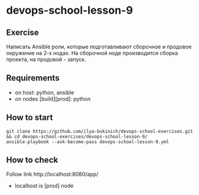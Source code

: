 # devops-school-lesson-9

## Exercise
Написать Ansible роли, которые подготавливают сборочное и продовое окружение на 2-х нодах. На сборочной ноде производится сборка проекта, на продовой - запуск.

## Requirements
* on host: python, ansible
* on nodes [build][prod]: python

## How to start
`git clone https://github.com/ilya-bukinich/devops-school-exercises.git && cd devops-school-exercises/devops-school-lesson-9/`  
`ansible-playbook --ask-become-pass devops-school-lesson-9.yml`  

## How to check
Follow link http://localhost:8080/app/
* localhost is [prod] node
